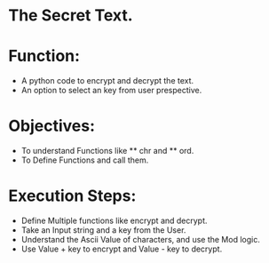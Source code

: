 # The Secret Text.
# Function:
* A python code to encrypt and decrypt the text.
* An option to select an key from user prespective.
# Objectives:
* To understand Functions like ** chr and ** ord.
* To Define Functions and call them.
# Execution Steps:
* Define Multiple functions like encrypt and decrypt.
* Take an Input string and a key from the User.
* Understand the Ascii Value of characters, and use the Mod logic.
* Use Value + key to encrypt and Value - key to decrypt.
